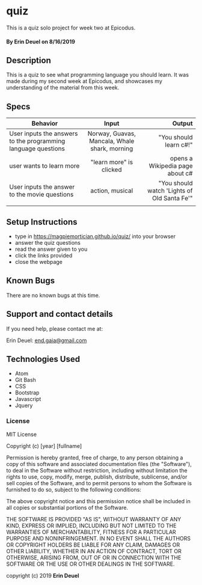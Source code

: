 # quiz

This is a quiz solo project for week two at Epicodus.

#### By Erin Deuel on 8/16/2019

## Description

This is a quiz to see what programming language you should learn. It was made during my second week at Epicodus, and showcases my understanding of the material from this week.


## Specs

| Behavior | Input | Output |
| ------------- |:-------------:| -----:|
| User inputs the answers to the programming language questions | Norway, Guavas, Mancala, Whale shark, morning | "You should learn c#!" |
| user wants to learn more | "learn more" is clicked | opens a Wikipedia page about c# |
| User inputs the answer to the movie questions | action, musical | "You should watch 'Lights of Old Santa Fe'" |
|  |  |  |

## Setup Instructions

* type in https://magpiemortician.github.io/quiz/ into your browser
* answer the quiz questions
* read the answer given to you
* click the links provided
* close the webpage

## Known Bugs

There are no known bugs at this time.

## Support and contact details

If you need help, please contact me at:

Erin Deuel: end.gaia@gmail.com

## Technologies Used

* Atom
* Git Bash
* CSS
* Bootstrap
* Javascript
* Jquery

### License

MIT License

Copyright (c) [year] [fullname]

Permission is hereby granted, free of charge, to any person obtaining a copy
of this software and associated documentation files (the "Software"), to deal
in the Software without restriction, including without limitation the rights
to use, copy, modify, merge, publish, distribute, sublicense, and/or sell
copies of the Software, and to permit persons to whom the Software is
furnished to do so, subject to the following conditions:

The above copyright notice and this permission notice shall be included in all
copies or substantial portions of the Software.

THE SOFTWARE IS PROVIDED "AS IS", WITHOUT WARRANTY OF ANY KIND, EXPRESS OR
IMPLIED, INCLUDING BUT NOT LIMITED TO THE WARRANTIES OF MERCHANTABILITY,
FITNESS FOR A PARTICULAR PURPOSE AND NONINFRINGEMENT. IN NO EVENT SHALL THE
AUTHORS OR COPYRIGHT HOLDERS BE LIABLE FOR ANY CLAIM, DAMAGES OR OTHER
LIABILITY, WHETHER IN AN ACTION OF CONTRACT, TORT OR OTHERWISE, ARISING FROM,
OUT OF OR IN CONNECTION WITH THE SOFTWARE OR THE USE OR OTHER DEALINGS IN THE
SOFTWARE.

copyright (c) 2019 **Erin Deuel**
